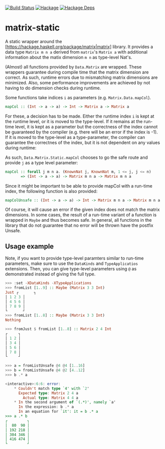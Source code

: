 [![Build Status](https://travis-ci.org/wchresta/matrix-static.svg?branch=master)](https://travis-ci.org/wchresta/matrix-static)
[![Hackage](https://img.shields.io/hackage/v/matrix-static.svg)](https://hackage.haskell.org/package/matrix-static)
[![Hackage Deps](https://img.shields.io/hackage-deps/v/matrix-static.svg)](http://packdeps.haskellers.com/reverse/matrix-static)


# matrix-static

A static wrapper around the [https://hackage.haskell.org/package/matrix|matrix] library. It provides a data type `Matrix m n a` derived from `matrix`'s `Matrix a` with additional information about the matix dimension `m n` as type-level Nat's.

(Almost) all functions provided by `Data.Matrix` are wrapped. These wrappers guarantee during compile time that the matrix dimension are correct. As such, runtime errors due to mismatching matrix dimensions are minimized. Also, some performance improvements are achieved by not having to do dimension checks during runtime.

Some functions take indices `i` as parameters (e.g. `Matrix.Data.mapCol`).
```haskell
mapCol :: (Int -> a -> a) -> Int -> Matrix a -> Matrix a
```

For these, a decision has to be made. Either the runtime index `i` is kept at the runtime level, or it is moved to the type-level. If it remains at the run-time level, it is kept as a parameter but the correctness of the index cannot be guaranteed by the compiler (e.g. there will be an error if the index is -1). If it is moved to the type-level as a type-parameter, the compiler can guarantee the correctnes of the index, but it is not dependent on any values during runtime:

As such, `Data.Matrix.Static.mapCol` chooses to go the safe route and provide `j` as a type level parameter:
```haskell
mapCol :: forall j m n a. (KnownNat j, KnownNat m, 1 <= j, j <= n)
       => (Int -> a -> a) -> Matrix m n a -> Matrix m n a
```

Since it might be important to be able to provide mapCol with a run-time index, the following function is also provided:

```haskell
mapColUnsafe :: (Int -> a -> a) -> Int -> Matrix m n a -> Matrix m n a
```

Of course, it will cause an error if the given index does not match the matrix
dimensions. In some cases, the result of a run-time variant of a function is wrapped
in `Maybe` and thus becomes safe. In general, all functions in the library that do not guarantee that no error will be thrown have the postfix Unsafe.

## Usage example

Note, if you want to provide type-level paramters similar to run-time parameters, make sure to use the `DataKinds` and `TypeApplicatios` extensions. Then, you can give type-level parameters using `@` as demonstrated instead of giving the full type.

```haskell
>>> :set -XDataKinds -XTypeApplications
>>> fromList [1..9] :: Maybe (Matrix 3 3 Int)
Just ┌       ┐
│ 1 2 3 │
│ 4 5 6 │
│ 7 8 9 │
└       ┘
>>> fromList [1..8] :: Maybe (Matrix 3 3 Int)
Nothing

>>> fromJust $ fromList [1..8] :: Matrix 2 4 Int
┌     ┐
│ 1 2 │
│ 3 4 │
│ 5 6 │
│ 7 8 │
└     ┘

>>> a = fromListUnsafe @4 @4 [1..16]
>>> b = fromListUnsafe @4 @2 [4..12]
>>> b .* a

<interactive>:6:6: error:
    * Couldn't match type `4' with `2'
      Expected type: Matrix 2 4 a
        Actual type: Matrix 4 4 a
    * In the second argument of `(.*)', namely `a'
      In the expression: b .* a
      In an equation for `it': it = b .* a
>>> a .* b
┌         ┐
│  80  90 │
│ 192 218 │
│ 304 346 │
│ 416 474 │
└         ┘
```
